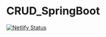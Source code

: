 # CRUD_SpringBoot
[![Netlify Status](https://api.netlify.com/api/v1/badges/d29c2bab-357a-4b6d-ab88-9dd132e13b7d/deploy-status)](https://app.netlify.com/sites/aquamarine-sprinkles-082226/deploys)
